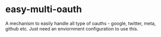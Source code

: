 # easy-multi-oauth
A mechanism to easily handle all type of oauths - google, twitter, meta, github etc. Just need an enviornment configuration to use this.
